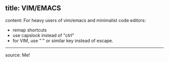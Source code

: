 title: VIM/EMACS
---
content:
For heavy users of vim/emacs and minimalist code editors:

* remap shortcuts
* use capslock instead of "ctrl"
* for VIM, use "`" or similar key instead of escape.

---
source: Me!

